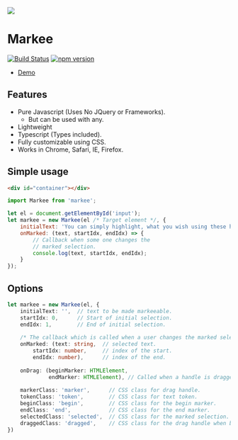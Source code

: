 ![](https://github.com/ashubham/markee/raw/master/assets/Markee.gif)

# Markee
[![Build Status](https://travis-ci.org/ashubham/markee.svg?branch=master)](https://travis-ci.org/ashubham/markee)
[![npm version](https://badge.fury.io/js/markee.svg)](https://badge.fury.io/js/markee)

- [Demo](https://codepen.io/ashubham/pen/yveGyq?editors=0110) 

## Features
- Pure Javascript (Uses No JQuery or Frameworks).
    - But can be used with any.
- Lightweight
- Typescript (Types included).
- Fully customizable using CSS.
- Works in Chrome, Safari, IE, Firefox.

## Simple usage
```html
<div id="container"></div>
```
```javascript
import Markee from 'markee';

let el = document.getElementById('input');
let markee = new Markee(el /* Target element */, {
	initialText: 'You can simply highlight, what you wish using these handles!',
	onMarked: (text, startIdx, endIdx) => {
        // Callback when some one changes the 
        // marked selection.
		console.log(text, startIdx, endIdx);
	}
});
```
## Options

```typescript
let markee = new Markee(el, {
    initialText: '',  // text to be made markeeable.
    startIdx: 0,      // Start of initial selection.
    endIdx: 1,        // End of initial selection.
    
    /* The callback which is called when a user changes the marked selection. */
    onMarked: (text: string,  // selected text.
        startIdx: number,     // index of the start.
        endIdx: number),      // index of the end.
    
    onDrag: (beginMarker: HTMLElement,
             endMarker: HTMLElement), // Called when a handle is dragged.
    
    markerClass: 'marker',      // CSS class for drag handle.
    tokenClass: 'token',        // CSS class for text token.
    beginClass: 'begin',        // CSS class for the begin marker.
    endClass: 'end',            // CSS class for the end marker.
    selectedClass: 'selected',  // CSS class for the marked selection.
    draggedClass: 'dragged',    // CSS class for the drag handle when being dragged.
})
```
